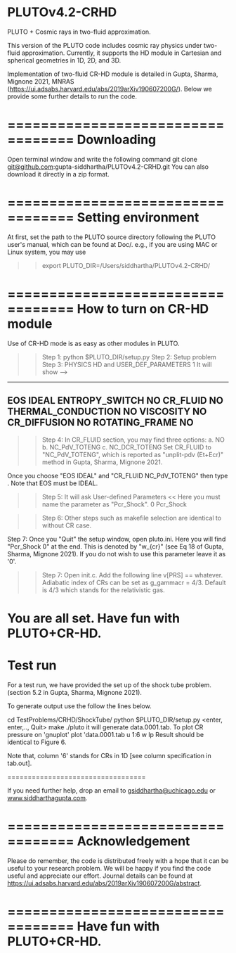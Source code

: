 # PLUTOv4.2-CRHD
PLUTO + Cosmic rays in two-fluid approximation.

This version of the PLUTO code includes cosmic ray physics 
under two-fluid approximation. Currently, it supports the HD module
 in Cartesian and spherical geometries in 1D, 2D, and 3D. 

Implementation of two-fluid CR-HD module is detailed in 
Gupta, Sharma, Mignone 2021, MNRAS (https://ui.adsabs.harvard.edu/abs/2019arXiv190607200G/). 
Below we provide some further details to run the code.

==================================
Downloading
==================================
Open terminal window and write the following command
git clone git@github.com:gupta-siddhartha/PLUTOv4.2-CRHD.git <enter>
You can also download it directly in a zip format.

==================================
Setting environment
==================================
At first, set the path to the PLUTO source directory following the PLUTO user's manual, which can be found at Doc/.
e.g., if you are using MAC or Linux system, you may use 
>> export PLUTO_DIR=/Users/siddhartha/PLUTOv4.2-CRHD/

==================================
How to turn on CR-HD module
==================================
Use of CR-HD mode is as easy as other modules in PLUTO.
>>Step 1: python $PLUTO_DIR/setup.py <enter>
>>Step 2: Setup problem <enter>
>>Step 3: PHYSICS HD  and USER_DEF_PARAMETERS   1 <enter>
It will show  --> 
-----------------
EOS                           IDEAL
ENTROPY_SWITCH                NO
CR_FLUID                      NO
THERMAL_CONDUCTION            NO
VISCOSITY                     NO
CR_DIFFUSION                  NO
ROTATING_FRAME                NO
-------------
>>Step 4: 
In CR_FLUID section, you may find three options:
a. NO
b. NC_PdV_TOTENG
c. NC_DCR_TOTENG
Set CR_FLUID to "NC_PdV_TOTENG", which is reported as "unplit-pdv (Et+Ecr)" method in Gupta, Sharma, Mignone 2021.

Once you choose "EOS   IDEAL" and "CR_FLUID  NC_PdV_TOTENG" then type <enter>. Note that EOS must be  IDEAL.

>>Step 5: 
It will ask
>> User-defined Parameters <<
Here you must name the parameter as "Pcr_Shock".
0             Pcr_Shock 
<enter>

>>Step 6: Other steps such as makefile selection are identical to without CR case. 

Step 7: Once you "Quit" the setup window, open pluto.ini.
Here you will find "Pcr_Shock            0" at the end.
This is denoted by "w_{cr}" (see Eq 18 of Gupta, Sharma, Mignone 2021).
If you do not wish to use this parameter leave it as '0'.

>> Step 7: Open init.c.
Add the following line
v[PRS] == whatever.
Adiabatic index of CRs can be set as 
g_gammacr = 4/3. Default is 4/3 which stands for the relativistic gas.

You are all set. Have fun with PLUTO+CR-HD.
==================================
Test run
==================================
For a test run, we have provided the set up of the shock tube problem.
(section 5.2 in Gupta, Sharma, Mignone 2021).

To generate output use the follow the lines below.

cd TestProblems/CRHD/ShockTube/
python $PLUTO_DIR/setup.py
<enter, enter,.., Quit>
make
./pluto
it will generate data.0001.tab. To plot CR pressure
on 'gnuplot'
plot 'data.0001.tab u 1:6 w lp
Result should be identical to Figure 6.

Note that, column '6' stands for CRs in 1D [see column specification in tab.out].


==================================

If you need further help, drop an email to gsiddhartha@uchicago.edu or www.siddharthagupta.com.

==================================
Acknowledgement
==================================
Please do remember, the code is distributed freely with a hope that
it can be useful to your research problem. 
We will be happy if you find the code useful and appreciate our effort. 
Journal details can be found at https://ui.adsabs.harvard.edu/abs/2019arXiv190607200G/abstract.

==================================
Have fun with PLUTO+CR-HD.
==================================


 
